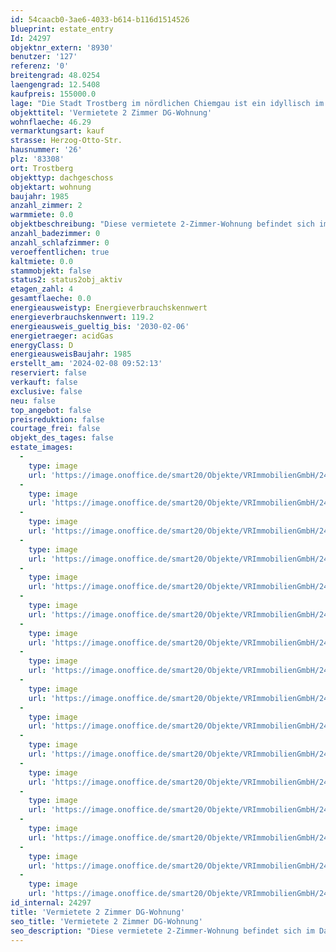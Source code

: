 ```yaml
---
id: 54caacb0-3ae6-4033-b614-b116d1514526
blueprint: estate_entry
Id: 24297
objektnr_extern: '8930'
benutzer: '127'
referenz: '0'
breitengrad: 48.0254
laengengrad: 12.5408
kaufpreis: 155000.0
lage: "Die Stadt Trostberg im nördlichen Chiemgau ist ein idyllisch im Tal der Alz gelegene Ort mit rund 11.500 Einwohnern.\r\n\r\nDie Grundzüge der historischen Altstadt in ihrer für die Inn-Salzach-Region typischen Bauweise mit Erkern, Fassaden und der alzseitig zugewandten hölzernen Giebel-, Balkon und Laubenfront sind bis heute erhalten geblieben.\r\n\r\nIn den letzten Jahrzehnten haben sich die städtischen Wohngebiete im Alztal ständig erweitert. \r\n\r\nÜber 80 Vereine bestimmen das gesellschaftliche Leben der Stadt."
objekttitel: 'Vermietete 2 Zimmer DG-Wohnung'
wohnflaeche: 46.29
vermarktungsart: kauf
strasse: Herzog-Otto-Str.
hausnummer: '26'
plz: '83308'
ort: Trostberg
objekttyp: dachgeschoss
objektart: wohnung
baujahr: 1985
anzahl_zimmer: 2
warmmiete: 0.0
objektbeschreibung: "Diese vermietete 2-Zimmer-Wohnung befindet sich im Dachgeschoss (3. OG) einer gepflegten Wohnanlage.  \r\n\r\nDie Wohnung besticht durch ihre Geräumigkeit und den Zugang zum Balkon, dieser ist in Westausrichtung mit der Abendsonne und bietet genügend Platz für sonnenverwöhnte Nachmittage. \r\nNebenan befindet sich das geräumige Schlafzimmer. Das Badezimmer mit Fenster und Badewanne ist neutral hell gehalten.  \r\n\r\nZur Wohnung gehört neben einem Kellerraum noch ein Tiefgaragenstellplatz, von dem aus die Wohnung trockenen Fußes erreicht werden kann.\r\n\r\nDie monatliche Mieteinnahme beträgt inkl. TG-Stellplatz 428,30 €.\r\n\r\nErste Kontaktaufnahme bei Interesse bitte per E-Mail über die Schaltfläche – Anfrage. Ein Exposé kann nur versandt werden, wenn Ihr vollständiger Name mit Adresse und Telefonnummer bekannt gegeben wird.  \r\n\r\nDas Objekt wird für den Käufer provisionspflichtig direkt vom Verkäufer exklusiv über uns angeboten. Die Vermittlungsprovision beträgt 3,57 % inkl. der gesetzlichen Mehrwertsteuer vom Kaufpreis. \r\n\r\nAlle weiteren Kosten des Kaufs, wie die vergleichsweise noch niedrige Grunderwerbssteuer (3,5%) und Notar- und Gerichtskosten (etwa 1,5%) sind ebenfalls vom Käufer zu bezahlen."
anzahl_badezimmer: 0
anzahl_schlafzimmer: 0
veroeffentlichen: true
kaltmiete: 0.0
stammobjekt: false
status2: status2obj_aktiv
etagen_zahl: 4
gesamtflaeche: 0.0
energieausweistyp: Energieverbrauchskennwert
energieverbrauchskennwert: 119.2
energieausweis_gueltig_bis: '2030-02-06'
energietraeger: acidGas
energyClass: D
energieausweisBaujahr: 1985
erstellt_am: '2024-02-08 09:52:13'
reserviert: false
verkauft: false
exclusive: false
neu: false
top_angebot: false
preisreduktion: false
courtage_frei: false
objekt_des_tages: false
estate_images:
  -
    type: image
    url: 'https://image.onoffice.de/smart20/Objekte/VRImmobilienGmbH/24297/4d5663a5-ce26-47d6-ae5c-01a244fd0bbc.jpg'
  -
    type: image
    url: 'https://image.onoffice.de/smart20/Objekte/VRImmobilienGmbH/24297/59368d46-2e0c-4c50-bf04-c2ed658f256a.jpg'
  -
    type: image
    url: 'https://image.onoffice.de/smart20/Objekte/VRImmobilienGmbH/24297/7689377a-53a6-4ea4-b331-beb7132688ec.jpg'
  -
    type: image
    url: 'https://image.onoffice.de/smart20/Objekte/VRImmobilienGmbH/24297/72a503cc-0a79-4045-a2d7-f195dde2bfb2.jpg'
  -
    type: image
    url: 'https://image.onoffice.de/smart20/Objekte/VRImmobilienGmbH/24297/369e1ae9-1661-47af-9ff9-e312e0769e47.jpg'
  -
    type: image
    url: 'https://image.onoffice.de/smart20/Objekte/VRImmobilienGmbH/24297/2fae8c55-acfe-4041-8658-8fb3a794a543.jpg'
  -
    type: image
    url: 'https://image.onoffice.de/smart20/Objekte/VRImmobilienGmbH/24297/a9285eeb-c644-472a-b4b6-eb7a272aa1a2.jpg'
  -
    type: image
    url: 'https://image.onoffice.de/smart20/Objekte/VRImmobilienGmbH/24297/118909a1-454d-4901-8c63-d3aae8eb2d26.jpg'
  -
    type: image
    url: 'https://image.onoffice.de/smart20/Objekte/VRImmobilienGmbH/24297/7fcf1c8a-6466-4724-9fc7-b781cc2faed2.jpg'
  -
    type: image
    url: 'https://image.onoffice.de/smart20/Objekte/VRImmobilienGmbH/24297/7328f60d-d9e5-4588-aed2-2bb23901a60d.jpg'
  -
    type: image
    url: 'https://image.onoffice.de/smart20/Objekte/VRImmobilienGmbH/24297/3122052c-0766-4680-839d-0c1830b467bd.jpg'
  -
    type: image
    url: 'https://image.onoffice.de/smart20/Objekte/VRImmobilienGmbH/24297/da54a839-c0ad-45fb-982e-3319802f0184.jpg'
  -
    type: image
    url: 'https://image.onoffice.de/smart20/Objekte/VRImmobilienGmbH/24297/04c26650-178b-4def-a9e1-3d92f3718670.jpg'
  -
    type: image
    url: 'https://image.onoffice.de/smart20/Objekte/VRImmobilienGmbH/24297/739aea1e-aaa9-4d5e-aa06-fb9519a64350.jpg'
  -
    type: image
    url: 'https://image.onoffice.de/smart20/Objekte/VRImmobilienGmbH/24297/7089c912-90e2-42d5-b49a-8ac1a77ad7d1.jpg'
  -
    type: image
    url: 'https://image.onoffice.de/smart20/Objekte/VRImmobilienGmbH/24297/8585c94e-ad22-4e4f-808d-b3063aa27b99.jpg'
id_internal: 24297
title: 'Vermietete 2 Zimmer DG-Wohnung'
seo_title: 'Vermietete 2 Zimmer DG-Wohnung'
seo_description: "Diese vermietete 2-Zimmer-Wohnung befindet sich im Dachgeschoss (3. OG) einer gepflegten Wohnanlage.  \r\n\r\nDie Wohnung besticht durch ihre Geräumigkeit und den "
---
```

